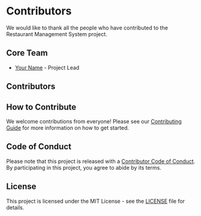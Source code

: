 # Contributors

We would like to thank all the people who have contributed to the Restaurant Management System project.

## Core Team

- [Your Name](https://github.com/yourusername) - Project Lead

## Contributors

<!-- Add your name below this line in the format: - [Your Name](https://github.com/yourusername) -->

## How to Contribute

We welcome contributions from everyone! Please see our [Contributing Guide](CONTRIBUTING.md) for more information on how to get started.

## Code of Conduct

Please note that this project is released with a [Contributor Code of Conduct](CODE_OF_CONDUCT.md). By participating in this project, you agree to abide by its terms.

## License

This project is licensed under the MIT License - see the [LICENSE](LICENSE) file for details.
